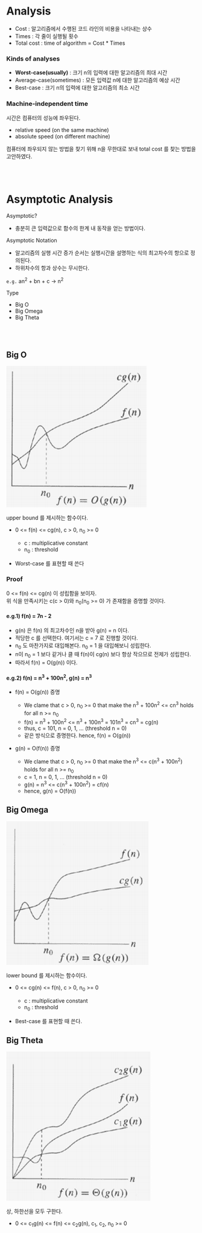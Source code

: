 # Analysis

* Cost : 알고리즘에서 수행된 코드 라인의 비용을 나타내는 상수
* Times : 각 줄이 실행될 횟수
* Total cost :  time of algorithm = Cost * Times

### Kinds of analyses

* <b>Worst-case(usually)</b> : 크기 n의 입력에 대한 알고리즘의 최대 시간
* Average-case(sometimes) : 모든 입력값 n에 대한 알고리즘의 예상 시간
* Best-case : 크기 n의 입력에 대한 알고리즘의 최소 시간

### Machine-independent time

시간은 컴퓨터의 성능에 좌우된다.
  * relative speed (on the same machine)
  * absolute speed (on different machine)

컴퓨터에 좌우되지 않는 방법을 찾기 위해 n을 무한대로 보내 total cost 를 찾는 방법을 고안하였다.

<br/><br/>

# Asymptotic Analysis

Asymptotic?
  * 충분히 큰 입력값으로 함수의 한계 내 동작을 얻는 방법이다.

Asymptotic Notation
* 알고리즘의 실행 시간 증가 순서는 실행시간을 설명하는 식의 최고차수의 항으로 정의된다.
* 하위차수의 항과 상수는 무시한다.

`e.g.` an<sup>2</sup> + bn + c -> n<sup>2</sup>

Type
* Big O
* Big Omega
* Big Theta

<br/><br/>

## Big O

![big_o](../image/big_o.png)

upper bound 를 제시하는 함수이다.  

* 0 <= f(n) <= cg(n), c > 0, n<sub>0</sub> >= 0
    * c : multiplicative constant
    * n<sub>0</sub> : threshold

* Worst-case 를 표현할 때 쓴다

### Proof

0 <= f(n) <= cg(n) 이 성립함을 보이자.  
위 식을 만족시키는 c(c > 0)와 n<sub>0</sub>(n<sub>0</sub> >= 0) 가 존재함을 증명할 것이다.

#### e.g.1) f(n) = 7n - 2
  * g(n) 은 f(n) 의 최고차수인 n을 받아 g(n) = n 이다.
  * 적당한 c 를 선택한다. 여기서는 c = 7 로 진행할 것이다.
  * n<sub>0</sub> 도 마찬가지로 대입해본다. n<sub>0</sub> = 1 을 대입해보니 성립한다.
  * n이 n<sub>0</sub> = 1 보다 같거나 클 때 f(n)이 cg(n) 보다 항상 작으므로 전제가 성립한다.
  * 따라서 f(n) = O(g(n)) 이다.

#### e.g.2) f(n) = n<sup>3</sup> + 100n<sup>2</sup>, g(n) = n<sup>3</sup>
   * f(n) = O(g(n)) 증명
      * We clame that c > 0, n<sub>0</sub> >= 0 that make the n<sup>3</sup> + 100n<sup>2</sup> <= cn<sup>3</sup> holds for all n >= n<sub>0</sub>
      * f(n) = n<sup>3</sup> + 100n<sup>2</sup> <= n<sup>3</sup> + 100n<sup>3</sup> = 101n<sup>3</sup> = cn<sup>3</sup> = cg(n)
      * thus, c = 101, n = 0, 1, ... (threshold n = 0)
      * 같은 방식으로 증명한다. hence, f(n) = O(g(n))

   * g(n) = O(f(n)) 증명
      * We clame that c > 0, n<sub>0</sub> >= 0 that make the n<sup>3</sup> <= c(n<sup>3</sup> + 100n<sup>2</sup>) holds for all n >= n<sub>0</sub>
      * c = 1, n = 0, 1, ... (threshold n = 0)
      * g(n) = n<sup>3</sup> <= c(n<sup>3</sup> + 100n<sup>2</sup>) = cf(n)
      * hence, g(n) = O(f(n))


## Big Omega

![big_omega](../image/big_omega.png)

lower bound 를 제시하는 함수이다.

* 0 <= cg(n) <= f(n), c > 0, n<sub>0</sub> >= 0
   * c : multiplicative constant
   * n<sub>0</sub> : threshold

* Best-case 를 표현할 때 쓴다.

## Big Theta

![big_theta](../image/big_theta.png)

상, 하한선을 모두 구한다.

* 0 <= c<sub>1</sub>g(n) <= f(n) <= c<sub>2</sub>g(n), c<sub>1</sub>, c<sub>2</sub>, n<sub>0</sub> >= 0
